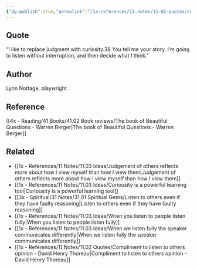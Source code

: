 ```yaml
---
{"dg-publish":true,"permalink":"/1x-references/11-notes/11-02-quotes/replace-judgement-with-curiousity-nottage/","title":"Replace judgement with curiousity","dgShowBacklinks":false}
---
```



## Quote
“I like to replace judgment with curiosity.38 You tell me your story. I’m going to listen without interruption, and then decide what I think.”

## Author
Lynn Nottage, playwright

## Reference
[[4x - Reading/41 Books/41.02 Book reviews/The book of Beautiful Questions - Warren Berger\|The book of Beautiful Questions - Warren Berger]]

## Related
- [[1x - References/11 Notes/11.03 Ideas/Judgement of others reflects more about how I view myself than how I view them\|Judgement of others reflects more about how I view myself than how I view them]]
- [[1x - References/11 Notes/11.03 Ideas/Curiousity is a powerful learning tool\|Curiousity is a powerful learning tool]]
- [[3x - Spiritual/31 Notes/31.01 Spiritual Gems/Listen to others even if they have faulty reasoning\|Listen to others even if they have faulty reasoning]]
- [[1x - References/11 Notes/11.03 Ideas/When you listen to people listen fully\|When you listen to people listen fully]]
- [[1x - References/11 Notes/11.03 Ideas/When we listen fully the speaker communicates differently\|When we listen fully the speaker communicates differently]]
- [[1x - References/11 Notes/11.02 Quotes/Compliment to listen to others opinion - David Henry Thoreau\|Compliment to listen to others opinion - David Henry Thoreau]]
